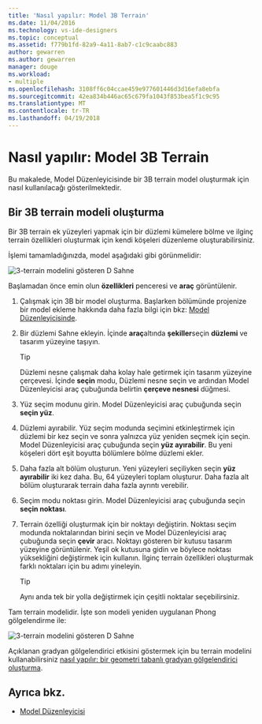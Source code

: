 ```yaml
---
title: 'Nasıl yapılır: Model 3B Terrain'
ms.date: 11/04/2016
ms.technology: vs-ide-designers
ms.topic: conceptual
ms.assetid: f779b1fd-82a9-4a11-8ab7-c1c9caabc883
author: gewarren
ms.author: gewarren
manager: douge
ms.workload:
- multiple
ms.openlocfilehash: 3108ff6c04ccae459e977601446d3d16efa8ebfa
ms.sourcegitcommit: 42ea834b446ac65c679fa1043f853bea5f1c9c95
ms.translationtype: MT
ms.contentlocale: tr-TR
ms.lasthandoff: 04/19/2018
---
```

# <a name="how-to-model-3d-terrain"></a>Nasıl yapılır: Model 3B Terrain

Bu makalede, Model Düzenleyicisinde bir 3B terrain model oluşturmak için nasıl kullanılacağı gösterilmektedir.

## <a name="create-a-3d-terrain-model"></a>Bir 3B terrain modeli oluşturma

Bir 3B terrain ek yüzeyleri yapmak için bir düzlemi kümelere bölme ve ilginç terrain özellikleri oluşturmak için kendi köşeleri düzenleme oluşturabilirsiniz.

İşlemi tamamladığınızda, model aşağıdaki gibi görünmelidir:

![3&#45;terrain modelini gösteren D Sahne](../designers/media/digit-terrain-model.png "basamaklı Terrain modeli")

Başlamadan önce emin olun **özellikleri** penceresi ve **araç** görüntülenir.

1.  Çalışmak için 3B bir model oluşturma. Başlarken bölümünde projenize bir model ekleme hakkında daha fazla bilgi için bkz: [Model Düzenleyicisinde](../designers/model-editor.md).

2.  Bir düzlemi Sahne ekleyin. İçinde **araç**altında **şekiller**seçin **düzlemi** ve tasarım yüzeyine taşıyın.

    > [!TIP]
    > Düzlemi nesne çalışmak daha kolay hale getirmek için tasarım yüzeyine çerçevesi. İçinde **seçin** modu, Düzlemi nesne seçin ve ardından Model Düzenleyicisi araç çubuğunda belirtin **çerçeve nesnesi** düğmesi.

3.  Yüz seçim modunu girin. Model Düzenleyicisi araç çubuğunda seçin **seçin yüz**.

4.  Düzlemi ayırabilir. Yüz seçim modunda seçimini etkinleştirmek için düzlemi bir kez seçin ve sonra yalnızca yüz yeniden seçmek için seçin. Model Düzenleyicisi araç çubuğunda seçin **yüz ayırabilir**. Bu yeni köşeleri dört eşit boyutta bölümlere bölme düzlemi ekler.

5.  Daha fazla alt bölüm oluşturun. Yeni yüzeyleri seçiliyken seçin **yüz ayırabilir** iki kez daha. Bu, 64 yüzeyleri toplam oluşturur. Daha fazla alt bölüm oluşturarak terrain daha fazla ayrıntı verebilir.

6.  Seçim modu noktası girin. Model Düzenleyicisi araç çubuğunda seçin **seçin noktası**.

7.  Terrain özelliği oluşturmak için bir noktayı değiştirin. Noktası seçim modunda noktalarından birini seçin ve Model Düzenleyicisi araç çubuğunda seçin **çevir** aracı. Noktayı gösteren bir kutusu tasarım yüzeyine görüntülenir. Yeşil ok kutusuna gidin ve böylece noktası yüksekliğini değiştirmek için kullanın. İlginç terrain özellikleri oluşturmak farklı noktaları için bu adımı yineleyin.

    > [!TIP]
    > Aynı anda tek bir yolla değiştirmek için çeşitli noktalar seçebilirsiniz.

Tam terrain modelidir. İşte son modeli yeniden uygulanan Phong gölgelendirme ile:

![3&#45;terrain modelini gösteren D Sahne](../designers/media/digit-terrain-model.png "basamaklı Terrain modeli")

Açıklanan gradyan gölgelendirici etkisini göstermek için bu terrain modelini kullanabilirsiniz [nasıl yapılır: bir geometri tabanlı gradyan gölgelendirici oluşturma](../designers/how-to-create-a-geometry-based-gradient-shader.md).

## <a name="see-also"></a>Ayrıca bkz.

- [Model Düzenleyicisi](../designers/model-editor.md)